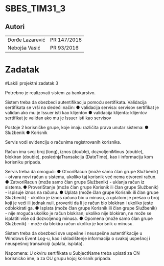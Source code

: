 # SBES_TIM31_3

## Autori

<table>
  <tr>
    <td>Đorđe Lazarević</td>
    <td>PR 147/2016</td>
  </tr>
  <tr>
    <td>Nebojša Vasić</td>
    <td>PR 93/2016</td>
  </tr>
  </table>
  
  # Zadatak
  
#Lakši projektni zadatak 3 

Potrebno je realizovati sistem za bankarstvo.

Sistem treba da obezbedi autentifikaciju pomoću sertifikata. Validacija sertifikata se vrši na sledeći način:
  ● validacija servisa: servisov sertifikat je validan ako mu je Issuer isti kao klijentov 
  ● validacija klijenta: klijentov sertifikat je validan ako mu je Issuer isti kao servisov
  
Postoje 2 korisničke grupe, koje imaju različita prava unutar sistema: 
  ● Službenik 
  ● Korisnik 
  
Servis vodi evidenciju o računima registrovanih korisnika.

Račun ima svoj broj (long), iznos (double), dozvoljeniMinus (double), blokiran (double), poslednjaTransakcija (DateTime), kao i informaciju kom korisniku pripada.

Servis treba da omogući:
  ● OtvoriRacun (može samo član grupe Službenik) - otvara novi račun u sistemu, ukoliko taj korisnik već nema otvoreni račun. 
  ● ZatvoriRacun (može samo član grupe Službenik) - uklanja račun iz sistema.
  ● ProveriStanje (može član grupe Korisnik ili član grupe Službenik) - ispisuje iznos na računu.
  ● Uplata (može član grupe Korisnik ili član grupe Službenik) - ukoliko je iznos računa bio u minusu, a uplatom je prešao u broj koji je veći ili jednak nuli, proveriti da li       je račun bio blokiran i ukoliko jeste odblokirati ga.
  ● Isplata (može član grupe Korisnik ili član grupe Službenik) - nije moguća ukoliko je račun blokiran; ukoliko nije blokiran, ne može se isplatiti više od dozvoljenog minusa.   ● Opomena (može samo član grupe Službenik) - može da blokira račun ukoliko je korisnik u minusu.
  
Sistem treba da obezbedi sve uspešne i neuspešne autentifikacije u Windows Event Log-u, kao i skladištenje informacija o svakoj uspešnoj i neuspešnoj transakciji (uplata, isplata).

Napomena: U okviru sertifikata u SubjectName treba upisati za CN korisnicko ime, a za OU grupu kojoj korisnik pripada.
